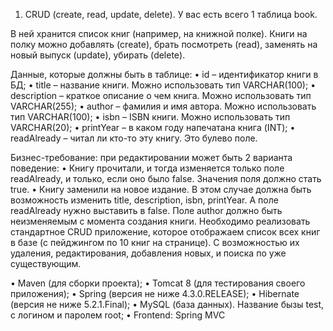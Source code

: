    
   1. CRUD (create, read, update, delete). У вас есть всего 1 таблица book.
   
   В ней хранится список книг (например, на книжной полке).
 Книги на полку можно добавлять (create), брать посмотреть (read), заменять
 на новый выпуск (update), убирать (delete).
 
Данные, которые должны быть в таблице:
 • id – идентификатор книги в БД;
 • title – название книги. Можно использовать тип VARCHAR(100);
 • description – краткое описание о чем книга. Можно использовать тип VARCHAR(255);
 • author – фамилия и имя автора. Можно использовать тип VARCHAR(100);
 • isbn – ISBN книги. Можно использовать тип VARCHAR(20);
 • printYear – в каком году напечатана книга (INT);
 • readAlready – читал ли кто-то эту книгу. Это булево поле.
 
 Бизнес-требование: при редактировании может быть 2 варианта поведение:
 • Книгу прочитали, и тогда изменяется только поле readAlready, и только,
 если оно было false. Значения поля должно стать true.
 • Книгу заменили на новое издание.
 В этом случае должна быть возможность изменить title, description, isbn, printYear.
 А поле readAlready нужно выставить в false.
 Поле author должно быть неизменяемым с момента создания книги.
 Необходимо реализовать стандартное CRUD приложение,
 которое отображаем список всех книг в базе (с пейджингом по 10 книг на странице).
 С возможностью их удаления, редактирования, добавления новых, и поиска по уже существующим. 

• Maven (для сборки проекта);
• Tomcat 8 (для тестирования своего приложения);
 • Spring (версия не ниже 4.3.0.RELEASE);
 • Hibernate (версия не ниже 5.2.1.Final);
 • MySQL (база данных).
Название бызы test, с логином и паролем root;
 • Frontend: Spring MVC 